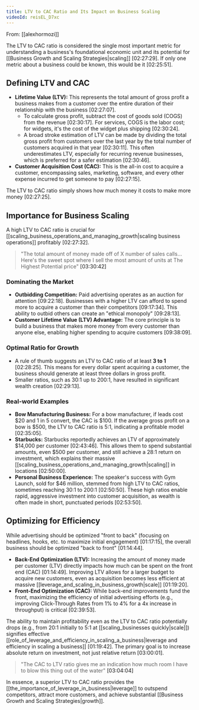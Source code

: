 ```yaml
---
title: LTV to CAC Ratio and Its Impact on Business Scaling
videoId: reisEL_D7xc
---
```


From: [[alexhormozi]] <br/> 

The LTV to CAC ratio is considered the single most important metric for understanding a business's foundational economic unit and its potential for [[Business Growth and Scaling Strategies|scaling]] <a class="yt-timestamp" data-t="02:27:29">[02:27:29]</a>. If only one metric about a business could be known, this would be it <a class="yt-timestamp" data-t="02:25:51">[02:25:51]</a>.

## Defining LTV and CAC

*   **Lifetime Value (LTV):** This represents the total amount of gross profit a business makes from a customer over the entire duration of their relationship with the business <a class="yt-timestamp" data-t="02:27:07">[02:27:07]</a>.
    *   To calculate gross profit, subtract the cost of goods sold (COGS) from the revenue <a class="yt-timestamp" data-t="02:30:17">[02:30:17]</a>. For services, COGS is the labor cost; for widgets, it's the cost of the widget plus shipping <a class="yt-timestamp" data-t="02:30:24">[02:30:24]</a>.
    *   A broad stroke estimation of LTV can be made by dividing the total gross profit from customers over the last year by the total number of customers acquired in that year <a class="yt-timestamp" data-t="02:30:11">[02:30:11]</a>. This often underestimates LTV, especially for recurring revenue businesses, which is preferred for a safer estimation <a class="yt-timestamp" data-t="02:30:46">[02:30:46]</a>.
*   **Customer Acquisition Cost (CAC):** This is the all-in cost to acquire a customer, encompassing sales, marketing, software, and every other expense incurred to get someone to pay <a class="yt-timestamp" data-t="02:27:15">[02:27:15]</a>.

The LTV to CAC ratio simply shows how much money it costs to make more money <a class="yt-timestamp" data-t="02:27:25">[02:27:25]</a>.

## Importance for Business Scaling

A high LTV to CAC ratio is crucial for [[scaling_business_operations_and_managing_growth|scaling business operations]] profitably <a class="yt-timestamp" data-t="02:27:32">[02:27:32]</a>.

> "The total amount of money made off of X number of sales calls... Here's the sweet spot where I sell the most amount of units at The Highest Potential price" <a class="yt-timestamp" data-t="03:30:42">[03:30:42]</a>

### Dominating the Market

*   **Outbidding Competition:** Paid advertising operates as an auction for attention <a class="yt-timestamp" data-t="09:22:18">[09:22:18]</a>. Businesses with a higher LTV can afford to spend more to acquire a customer than their competitors <a class="yt-timestamp" data-t="09:17:34">[09:17:34]</a>. This ability to outbid others can create an "ethical monopoly" <a class="yt-timestamp" data-t="09:28:13">[09:28:13]</a>.
*   **Customer Lifetime Value (LTV) Advantage:** The core principle is to build a business that makes more money from every customer than anyone else, enabling higher spending to acquire customers <a class="yt-timestamp" data-t="09:38:09">[09:38:09]</a>.

### Optimal Ratio for Growth

*   A rule of thumb suggests an LTV to CAC ratio of at least **3 to 1** <a class="yt-timestamp" data-t="02:28:25">[02:28:25]</a>. This means for every dollar spent acquiring a customer, the business should generate at least three dollars in gross profit.
*   Smaller ratios, such as 30:1 up to 200:1, have resulted in significant wealth creation <a class="yt-timestamp" data-t="02:29:13">[02:29:13]</a>.

### Real-world Examples

*   **Bow Manufacturing Business:** For a bow manufacturer, if leads cost $20 and 1 in 5 convert, the CAC is $100. If the average gross profit on a bow is $500, the LTV to CAC ratio is 5:1, indicating a profitable model <a class="yt-timestamp" data-t="02:35:05">[02:35:05]</a>.
*   **Starbucks:** Starbucks reportedly achieves an LTV of approximately $14,000 per customer <a class="yt-timestamp" data-t="02:43:46">[02:43:46]</a>. This allows them to spend substantial amounts, even $500 per customer, and still achieve a 28:1 return on investment, which explains their massive [[scaling_business_operations_and_managing_growth|scaling]] in locations <a class="yt-timestamp" data-t="02:50:00">[02:50:00]</a>.
*   **Personal Business Experience:** The speaker's success with Gym Launch, sold for $46 million, stemmed from high LTV to CAC ratios, sometimes reaching 30:1 to 200:1 <a class="yt-timestamp" data-t="02:50:50">[02:50:50]</a>. These high ratios enable rapid, aggressive investment into customer acquisition, as wealth is often made in short, punctuated periods <a class="yt-timestamp" data-t="02:53:50">[02:53:50]</a>.

## Optimizing for Efficiency

While advertising should be optimized "front to back" (focusing on headlines, hooks, etc. to maximize initial engagement) <a class="yt-timestamp" data-t="01:17:15">[01:17:15]</a>, the overall business should be optimized "back to front" <a class="yt-timestamp" data-t="01:14:44">[01:14:44]</a>.

*   **Back-End Optimization (LTV):** Increasing the amount of money made per customer (LTV) directly impacts how much can be spent on the front end (CAC) <a class="yt-timestamp" data-t="01:14:49">[01:14:49]</a>. Improving LTV allows for a larger budget to acquire new customers, even as acquisition becomes less efficient at massive [[leverage_and_scaling_in_business_growth|scale]] <a class="yt-timestamp" data-t="01:19:20">[01:19:20]</a>.
*   **Front-End Optimization (CAC):** While back-end improvements fund the front, maximizing the efficiency of initial advertising efforts (e.g., improving Click-Through Rates from 1% to 4% for a 4x increase in throughput) is critical <a class="yt-timestamp" data-t="02:39:53">[02:39:53]</a>.

The ability to maintain profitability even as the LTV to CAC ratio potentially drops (e.g., from 20:1 initially to 5:1 at [[scaling_businesses quickly|scale]]) signifies effective [[role_of_leverage_and_efficiency_in_scaling_a_business|leverage and efficiency in scaling a business]] <a class="yt-timestamp" data-t="01:19:42">[01:19:42]</a>. The primary goal is to increase absolute return on investment, not just relative return <a class="yt-timestamp" data-t="03:00:01">[03:00:01]</a>.

> "The CAC to LTV ratio gives me an indication how much room I have to blow this thing out of the water" <a class="yt-timestamp" data-t="03:04:04">[03:04:04]</a>

In essence, a superior LTV to CAC ratio provides the [[the_importance_of_leverage_in_business|leverage]] to outspend competitors, attract more customers, and achieve substantial [[Business Growth and Scaling Strategies|growth]].